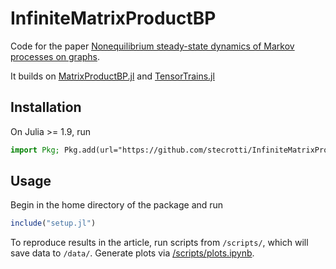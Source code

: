 # InfiniteMatrixProductBP

Code for the paper [Nonequilibrium steady-state dynamics of Markov processes on graphs](https://arxiv.org/abs/2411.19100).

It builds on [MatrixProductBP.jl](https://github.com/stecrotti/MatrixProductBP.jl) and [TensorTrains.jl](https://github.com/stecrotti/TensorTrains.jl) 

## Installation
On Julia >= 1.9, run
```julia
import Pkg; Pkg.add(url="https://github.com/stecrotti/InfiniteMatrixProductBP.jl")
```

## Usage
Begin in the home directory of the package and run
```julia
include("setup.jl")
```

To reproduce results in the article, run scripts from `/scripts/`, which will save data to `/data/`. Generate plots via [/scripts/plots.ipynb](/scripts/plots.ipynb). 
